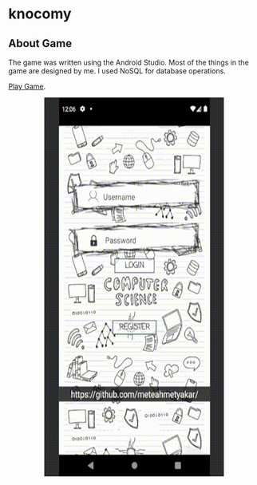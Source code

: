 # knocomy

## About Game
The game was written using the Android Studio. Most of the things in the game are designed by me. I used NoSQL for database operations.

[Play Game](https://meteahmetyakar.github.io/knocomy/).

<p align="center">
  <img src="https://github.com/meteahmetyakar/knocomy/blob/main/gameplay.gif" width="360" height="760" />
</p>
